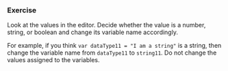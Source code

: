 <!--{ ids:[127], language:'JavaScript', type:'workshop', order: 3, name:'Primary Data Types', description:'A data type is a particular representation of information' } -->
### Exercise

Look at the values in the editor. Decide whether the value is a number, string, or boolean and change its variable name accordingly.

For example, if you think `var dataType11 = "I am a string"` is a string, then change the variable name from `dataType11` to `string11`. Do not change the values assigned to the variables.
